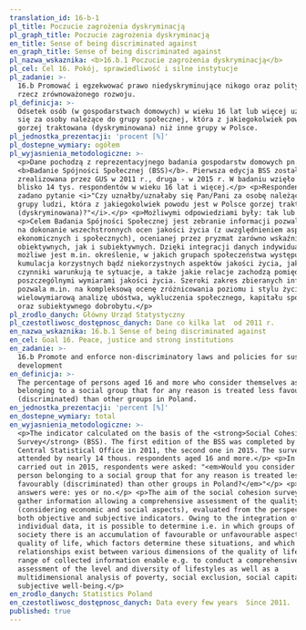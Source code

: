 ```yaml
---
translation_id: 16-b-1
pl_title: Poczucie zagrożenia dyskryminacją
pl_graph_title: Poczucie zagrożenia dyskryminacją
en_title: Sense of being discriminated against
en_graph_title: Sense of being discriminated against
pl_nazwa_wskaznika: <b>16.b.1 Poczucie zagrożenia dyskryminacją</b>
pl_cel: Cel 16. Pokój, sprawiedliwość i silne instytucje
pl_zadanie: >-
  16.b Promować i egzekwować prawo niedyskryminujące nikogo oraz polityki na
  rzecz zrównoważonego rozwoju.
pl_definicja: >-
  Odsetek osób (w gospodarstwach domowych) w wieku 16 lat lub więcej uznających
  się za osoby należące do grupy społecznej, która z jakiegokolwiek powodu jest
  gorzej traktowana (dyskryminowana) niż inne grupy w Polsce.
pl_jednostka_prezentacji: 'procent [%]'
pl_dostepne_wymiary: ogółem
pl_wyjasnienia_metodologiczne: >-
  <p>Dane pochodzą z reprezentacyjnego badania gospodarstw domowych pn.
  <b>Badanie Spójności Społecznej (BSS)</b>. Pierwsza edycja BSS została
  zrealizowana przez GUS w 2011 r., druga - w 2015 r. W badaniu wzięło udział
  blisko 14 tys. respondentów w wieku 16 lat i więcej.</p> <p>Respondentom
  zadano pytanie <i>"Czy uznałby/uznałaby się Pan/Pani za osobę należącą do
  grupy ludzi, która z jakiegokolwiek powodu jest w Polsce gorzej traktowana
  (dyskryminowana)?"</i>.</p> <p>Możliwymi odpowiedziami były: tak lub nie.</p>
  <p>Celem Badania Spójności Społecznej jest zebranie informacji pozwalających
  na dokonanie wszechstronnych ocen jakości życia (z uwzględnieniem aspektów
  ekonomicznych i społecznych), ocenianej przez pryzmat zarówno wskaźników
  obiektywnych, jak i subiektywnych. Dzięki integracji danych indywidualnych
  możliwe jest m.in. określenie, w jakich grupach społeczeństwa występuje
  kumulacja korzystnych bądź niekorzystnych aspektów jakości życia, jakie
  czynniki warunkują te sytuacje, a także jakie relacje zachodzą pomiędzy
  poszczególnymi wymiarami jakości życia. Szeroki zakres zbieranych informacji
  pozwala m.in. na kompleksową ocenę zróżnicowania poziomu i stylu życia oraz
  wielowymiarową analizę ubóstwa, wykluczenia społecznego, kapitału społecznego
  oraz subiektywnego dobrobytu.</p>
pl_zrodlo_danych: Główny Urząd Statystyczny
pl_czestotliwosc_dostępnosc_danych: Dane co kilka lat  od 2011 r.
en_nazwa_wskaznika: 16.b.1 Sense of being discriminated against
en_cel: Goal 16. Peace, justice and strong institutions
en_zadanie: >-
  16.b Promote and enforce non-discriminatory laws and policies for sustainable
  development
en_definicja: >-
  The percentage of persons aged 16 and more who consider themselves as
  belonging to a social group that for any reason is treated less favourably
  (discriminated) than other groups in Poland.
en_jednostka_prezentacji: 'percent [%]'
en_dostepne_wymiary: total
en_wyjasnienia_metodologiczne: >-
  <p>The indicator calculated on the basis of the <strong>Social Cohesion
  Survey</strong> (BSS). The first edition of the BSS was completed by the
  Central Statistical Office in 2011, the second one in 2015. The survey was
  attended by nearly 14 thous. respondents aged 16 and more.</p> <p>In a survey
  carried out in 2015, respondents were asked: "<em>Would you consider to be a
  person belonging to a social group that for any reason is treated less
  favourably (discriminated) than other groups in Poland?</em>"</p> <p>Possible
  answers were: yes or no.</p> <p>The aim of the social cohesion survey is to
  gather information allowing a comprehensive assessment of the quality of life
  (considering economic and social aspects), evaluated from the perspective of
  both objective and subjective indicators. Owing to the integration of
  individual data, it is possible to determine i.e. in which groups of the
  society there is an accumulation of favourable or unfavourable aspects of the
  quality of life, which factors determine these situations, and which
  relationships exist between various dimensions of the quality of life. A wide
  range of collected information enable e.g. to conduct a comprehensive
  assessment of the level and diversity of lifestyles as well as a
  multidimensional analysis of poverty, social exclusion, social capital and
  subjective well-being.</p>
en_zrodlo_danych: Statistics Poland
en_czestotliwosc_dostępnosc_danych: Data every few years  Since 2011.
published: true
---
```

